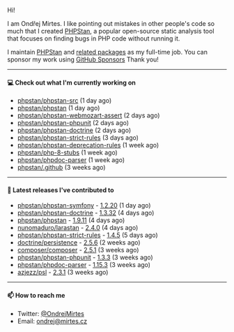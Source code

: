 Hi!

I am Ondřej Mirtes. I like pointing out mistakes in other people's code so much that I created [PHPStan](https://phpstan.org/), a popular open-source static analysis tool that focuses on finding bugs in PHP code without running it.

I maintain [PHPStan](https://github.com/phpstan/phpstan) and [related packages](https://github.com/phpstan/) as my full-time job. You can sponsor my work using [GitHub Sponsors](https://github.com/sponsors/ondrejmirtes) Thank you!

---

#### 💻 Check out what I'm currently working on

- [phpstan/phpstan-src](https://github.com/phpstan/phpstan-src) (1 day ago)
- [phpstan/phpstan](https://github.com/phpstan/phpstan) (1 day ago)
- [phpstan/phpstan-webmozart-assert](https://github.com/phpstan/phpstan-webmozart-assert) (2 days ago)
- [phpstan/phpstan-phpunit](https://github.com/phpstan/phpstan-phpunit) (2 days ago)
- [phpstan/phpstan-doctrine](https://github.com/phpstan/phpstan-doctrine) (2 days ago)
- [phpstan/phpstan-strict-rules](https://github.com/phpstan/phpstan-strict-rules) (3 days ago)
- [phpstan/phpstan-deprecation-rules](https://github.com/phpstan/phpstan-deprecation-rules) (1 week ago)
- [phpstan/php-8-stubs](https://github.com/phpstan/php-8-stubs) (1 week ago)
- [phpstan/phpdoc-parser](https://github.com/phpstan/phpdoc-parser) (1 week ago)
- [phpstan/.github](https://github.com/phpstan/.github) (3 weeks ago)

---

#### 🔭 Latest releases I've contributed to

- [phpstan/phpstan-symfony](https://github.com/phpstan/phpstan-symfony) - [1.2.20](https://github.com/phpstan/phpstan-symfony/releases/tag/1.2.20) (1 day ago)
- [phpstan/phpstan-doctrine](https://github.com/phpstan/phpstan-doctrine) - [1.3.32](https://github.com/phpstan/phpstan-doctrine/releases/tag/1.3.32) (4 days ago)
- [phpstan/phpstan](https://github.com/phpstan/phpstan) - [1.9.11](https://github.com/phpstan/phpstan/releases/tag/1.9.11) (4 days ago)
- [nunomaduro/larastan](https://github.com/nunomaduro/larastan) - [2.4.0](https://github.com/nunomaduro/larastan/releases/tag/2.4.0) (4 days ago)
- [phpstan/phpstan-strict-rules](https://github.com/phpstan/phpstan-strict-rules) - [1.4.5](https://github.com/phpstan/phpstan-strict-rules/releases/tag/1.4.5) (5 days ago)
- [doctrine/persistence](https://github.com/doctrine/persistence) - [2.5.6](https://github.com/doctrine/persistence/releases/tag/2.5.6) (2 weeks ago)
- [composer/composer](https://github.com/composer/composer) - [2.5.1](https://github.com/composer/composer/releases/tag/2.5.1) (3 weeks ago)
- [phpstan/phpstan-phpunit](https://github.com/phpstan/phpstan-phpunit) - [1.3.3](https://github.com/phpstan/phpstan-phpunit/releases/tag/1.3.3) (3 weeks ago)
- [phpstan/phpdoc-parser](https://github.com/phpstan/phpdoc-parser) - [1.15.3](https://github.com/phpstan/phpdoc-parser/releases/tag/1.15.3) (3 weeks ago)
- [azjezz/psl](https://github.com/azjezz/psl) - [2.3.1](https://github.com/azjezz/psl/releases/tag/2.3.1) (3 weeks ago)

---

#### 📫 How to reach me

- Twitter: [@OndrejMirtes](https://twitter.com/ondrejmirtes)
- Email: [ondrej@mirtes.cz](mailto:ondrej@mirtes.cz)
